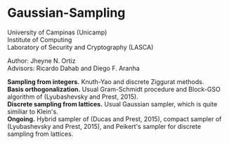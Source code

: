 # Gaussian-Sampling
<p> 
University of Campinas (Unicamp) <br>
Institute of Computing <br>
Laboratory of Security and Cryptography (LASCA) <br>
</p>

<p>
Author: Jheyne N. Ortiz <br/>
Advisors: Ricardo Dahab and Diego F. Aranha <br/>
</p>

<p>
<b>Sampling from integers.</b> Knuth-Yao and discrete Ziggurat methods.</br>
<b>Basis orthogonalization.</b> Usual Gram-Schmidt procedure and Block-GSO algorithm of (Lyubashevsky and Prest, 2015).</br>
<b>Discrete sampling from lattices.</b> Usual Gaussian sampler, which is quite similiar to Klein's.</br>
<b>Ongoing.</b> Hybrid sampler of (Ducas and Prest, 2015), compact sampler of (Lyubashevsky and Prest, 2015), and Peikert's sampler for discrete sampling from lattices.
</p>
